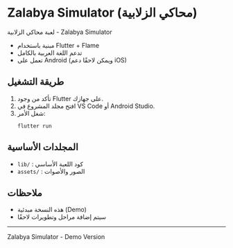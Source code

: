 # Zalabya Simulator (محاكي الزلابية)

لعبة محاكي الزلابية - Zalabya Simulator

- مبنية باستخدام Flutter + Flame
- تدعم اللغة العربية بالكامل
- تعمل على Android (ويمكن لاحقًا دعم iOS)

## طريقة التشغيل

1. تأكد من وجود Flutter على جهازك.
2. افتح مجلد المشروع في VS Code أو Android Studio.
3. شغل الأمر:
   ```
   flutter run
   ```

## المجلدات الأساسية
- `lib/` : كود اللعبة الأساسي
- `assets/` : الصور والأصوات

## ملاحظات
- هذه النسخة مبدئية (Demo)
- سيتم إضافة مراحل وتطويرات لاحقًا

---

Zalabya Simulator - Demo Version
